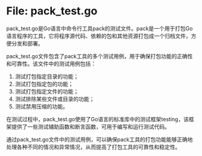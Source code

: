 # File: pack_test.go

pack_test.go是Go语言中命令行工具pack的测试文件。pack是一个用于打包Go语言程序的工具，它将程序源代码、依赖的包和其他资源打包成一个归档文件，方便分发和部署。 

pack_test.go文件包含了pack工具的多个测试用例，用于确保打包功能的正确性和可靠性。该文件中的测试用例包括：

1. 测试打包指定目录的功能；
2. 测试打包指定包的功能；
3. 测试打包指定文件的功能；
4. 测试排除某些文件或目录的功能；
5. 测试禁用压缩的功能。

在测试过程中，pack_test.go使用了Go语言的标准库中的测试框架testing，该框架提供了一些测试辅助函数和断言函数，可用于编写和运行测试代码。

通过pack_test.go文件中的测试用例，可以确保pack工具的打包功能能够正确地处理各种不同的情况和异常情况，从而提高了打包工具的可靠性和稳定性。

